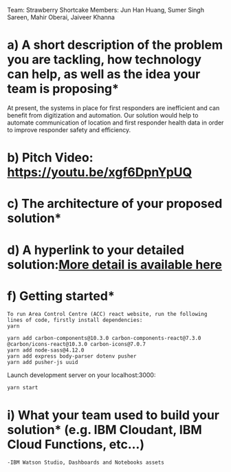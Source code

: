Team: Strawberry Shortcake
Members: Jun Han Huang, Sumer Singh Sareen, Mahir Oberai, Jaiveer Khanna 

# a) A short description of the problem you are tackling, how technology can help, as well as the idea your team is proposing*

At present, the systems in place for first responders are inefficient and can benefit from digitization and automation. Our solution would help to automate communication of location and first responder health data in order to improve responder safety and efficiency.

# b) Pitch Video: https://youtu.be/xgf6DpnYpUQ

# c) The architecture of your proposed solution* 

# d) A hyperlink to your detailed solution:[More detail is available here](detailed_solution.md)

# f) Getting started*
    To run Area Control Centre (ACC) react website, run the following lines of code, firstly install dependencies:
    yarn
    
    yarn add carbon-components@10.3.0 carbon-components-react@7.3.0 @carbon/icons-react@10.3.0 carbon-icons@7.0.7
    yarn add node-sass@4.12.0
    yarn add express body-parser dotenv pusher
    yarn add pusher-js uuid
    
    
Launch development server on your localhost:3000:
    
    yarn start

# i) What your team used to build your solution* (e.g. IBM Cloudant, IBM Cloud Functions, etc...) 
    -IBM Watson Studio, Dashboards and Notebooks assets
    




